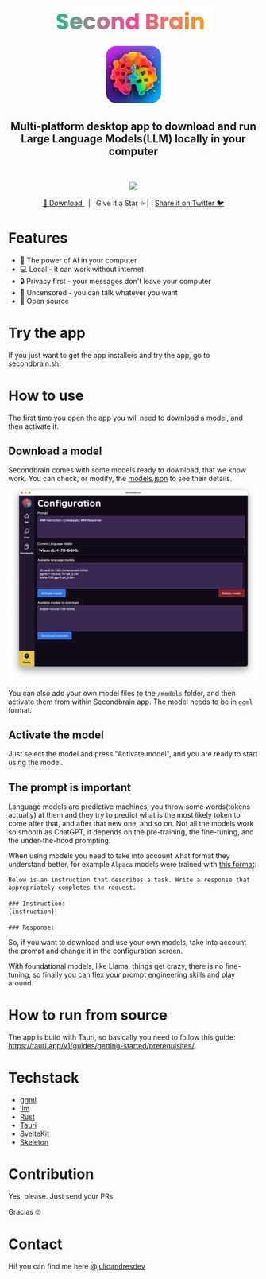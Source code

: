 <p align="center">
<img height="60" src="assets/secondbrain.png">
</p>
<p align="center">
<img height="120" src="assets/secondbrain_icon.png">
</p>

<h2 align="center">
Multi-platform desktop app to download and run Large Language Models(LLM) locally in your computer
</h2>
<br/>
<p align="center">
  <img width="600" src="assets/video.gif">
</p>

<p align="center">
  <a href="https://secondbrain.sh" target="_blank">
    🔗 Download
  </a>
    &nbsp; | &nbsp; Give it a Star ⭐ | &nbsp;
    <a href="https://twitter.com/intent/tweet?text=If you want to easily download and use local LLMs, try this app: https://github.com/juliooa/secondbrain/" target="_blank">
      Share it on Twitter 🐦
    </a>
</p>

# Features

- 🚀 The power of AI in your computer
- 💻 Local - it can work without internet
- 🔒 Privacy first - your messages don't leave your computer
- 🤫 Uncensored - you can talk whatever you want
- 📖 Open source

# Try the app

If you just want to get the app installers and try the app, go to <a href="https://secondbrain.sh" target="_blank">secondbrain.sh</a>.

# How to use

The first time you open the app you will need to download a model, and then activate it.

## Download a model

Secondbrain comes with some models ready to download, that we know work. You can check, or modify, the [models.json](/src-tauri/configs/models.json) to see their details.
<img width="600" src="assets/screenshot1.png">

You can also add your own model files to the `/models` folder, and then activate them from within Secondbrain app. The model needs to be in `ggml` format.

## Activate the model

Just select the model and press "Activate model", and you are ready to start using the model.

## The prompt is important

Language models are predictive machines, you throw some words(tokens actually) at them and they try to predict what is the most likely token to come after that, and after that new one, and so on.
Not all the models work so smooth as ChatGPT, it depends on the pre-training, the fine-tuning, and the under-the-hood prompting.

When using models you need to take into account what format they understand better, for example `Alpaca` models were trained with [this format](https://github.com/tatsu-lab/stanford_alpaca#data-release):

```
Below is an instruction that describes a task. Write a response that appropriately completes the request.

### Instruction:
{instruction}

### Response:
```

So, if you want to download and use your own models, take into account the prompt and change it in the configuration screen.

With foundational models, like Llama, things get crazy, there is no fine-tuning, so finally you can flex your prompt engineering skills and play around.

# How to run from source

The app is build with Tauri, so basically you need to follow this guide: https://tauri.app/v1/guides/getting-started/prerequisites/

# Techstack

- [ggml](https://github.com/ggerganov/ggml)
- [llm](https://github.com/rustformers/llm)
- [Rust](https://www.rust-lang.org/)
- [Tauri](https://tauri.app/)
- [SvelteKit](https://kit.svelte.dev/)
- [Skeleton](https://www.skeleton.dev/)

# Contribution

Yes, please. Just send your PRs.

Gracias 🤓

# Contact

Hi! you can find me here [@julioandresdev](https://twitter.com/julioandresdev)
